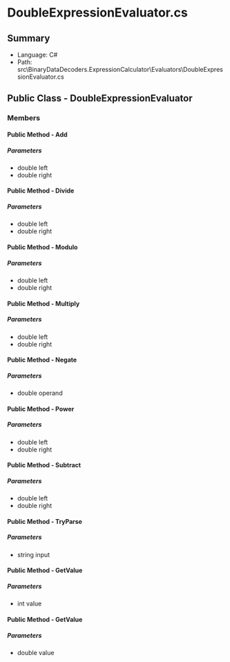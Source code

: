 ﻿# DoubleExpressionEvaluator.cs

## Summary

* Language: C#
* Path: src\BinaryDataDecoders.ExpressionCalculator\Evaluators\DoubleExpressionEvaluator.cs

## Public Class - DoubleExpressionEvaluator

### Members

#### Public Method - Add

#####  Parameters

 - double left 
 - double right 

#### Public Method - Divide

#####  Parameters

 - double left 
 - double right 

#### Public Method - Modulo

#####  Parameters

 - double left 
 - double right 

#### Public Method - Multiply

#####  Parameters

 - double left 
 - double right 

#### Public Method - Negate

#####  Parameters

 - double operand 

#### Public Method - Power

#####  Parameters

 - double left 
 - double right 

#### Public Method - Subtract

#####  Parameters

 - double left 
 - double right 

#### Public Method - TryParse

#####  Parameters

 - string input 

#### Public Method - GetValue

#####  Parameters

 - int value 

#### Public Method - GetValue

#####  Parameters

 - double value 

